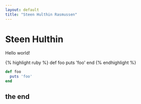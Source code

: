 ```yaml
---
layout: default
title: "Steen Hulthin Rasmussen"
---
```


# Steen Hulthin

Hello world! 


{% highlight ruby %}
def foo
  puts 'foo'
end
{% endhighlight %}

```ruby
def foo
  puts 'foo'
end
```


## the end

